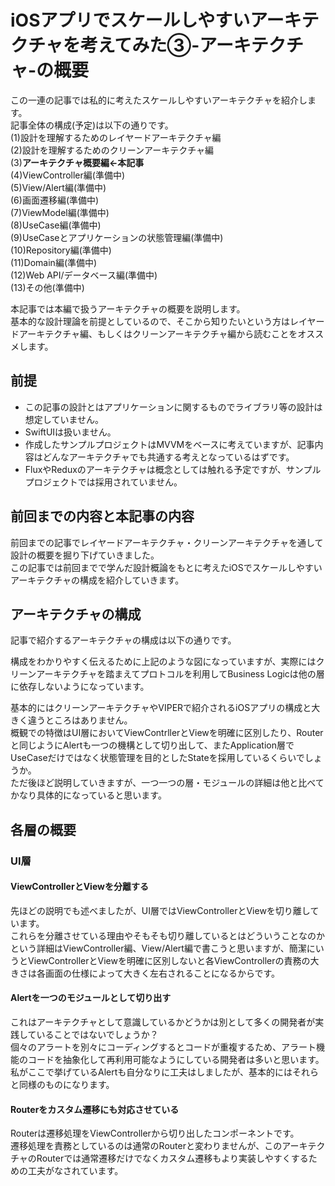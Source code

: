 
# iOSアプリでスケールしやすいアーキテクチャを考えてみた③-アーキテクチャ-の概要

この一連の記事では私的に考えたスケールしやすいアーキテクチャを紹介します。  
記事全体の構成(予定)は以下の通りです。  
(1)設計を理解するためのレイヤードアーキテクチャ編  
(2)設計を理解するためのクリーンアーキテクチャ編  
(3)**アーキテクチャ概要編←本記事**  
(4)ViewController編(準備中)  
(5)View/Alert編(準備中)  
(6)画面遷移編(準備中)  
(7)ViewModel編(準備中)  
(8)UseCase編(準備中)  
(9)UseCaseとアプリケーションの状態管理編(準備中)  
(10)Repository編(準備中)  
(11)Domain編(準備中)  
(12)Web API/データベース編(準備中)  
(13)その他(準備中)  

本記事では本編で扱うアーキテクチャの概要を説明します。  
基本的な設計理論を前提としているので、そこから知りたいという方はレイヤードアーキテクチャ編、もしくはクリーンアーキテクチャ編から読むことをオススメします。  

## 前提
- この記事の設計とはアプリケーションに関するものでライブラリ等の設計は想定していません。  
- SwiftUIは扱いません。  
- 作成したサンプルプロジェクトはMVVMをベースに考えていますが、記事内容はどんなアーキテクチャでも共通する考えとなっているはずです。  
- FluxやReduxのアーキテクチャは概念としては触れる予定ですが、サンプルプロジェクトでは採用されていません。  

## 前回までの内容と本記事の内容
前回までの記事でレイヤードアーキテクチャ・クリーンアーキテクチャを通して設計の概要を掘り下げていきました。    
この記事では前回までで学んだ設計概論をもとに考えたiOSでスケールしやすいアーキテクチャの構成を紹介していきます。  

## アーキテクチャの構成
記事で紹介するアーキテクチャの構成は以下の通りです。  

構成をわかりやすく伝えるために上記のような図になっていますが、実際にはクリーンアーキテクチャを踏まえてプロトコルを利用してBusiness Logicは他の層に依存しないようになっています。

基本的にはクリーンアーキテクチャやVIPERで紹介されるiOSアプリの構成と大きく違うところはありません。  
概観での特徴はUI層においてViewContrllerとViewを明確に区別したり、Routerと同じようにAlertも一つの機構として切り出して、またApplication層でUseCaseだけではなく状態管理を目的としたStateを採用しているくらいでしょうか。  
ただ後ほど説明していきますが、一つ一つの層・モジュールの詳細は他と比べてかなり具体的になっていると思います。  

## 各層の概要

### UI層

#### ViewControllerとViewを分離する
先ほどの説明でも述べましたが、UI層ではViewControllerとViewを切り離しています。  
これらを分離させている理由やそもそも切り離しているとはどういうことなのかという詳細はViewController編、View/Alert編で書こうと思いますが、簡潔にいうとViewControllerとViewを明確に区別しないと各ViewControllerの責務の大きさは各画面の仕様によって大きく左右されることになるからです。  

#### Alertを一つのモジュールとして切り出す
これはアーキテクチャとして意識しているかどうかは別として多くの開発者が実践していることではないでしょうか？  
個々のアラートを別々にコーディングするとコードが重複するため、アラート機能のコードを抽象化して再利用可能なようにしている開発者は多いと思います。  
私がここで挙げているAlertも自分なりに工夫はしましたが、基本的にはそれらと同様のものになります。  

#### Routerをカスタム遷移にも対応させている
Routerは遷移処理をViewControllerから切り出したコンポーネントです。  
遷移処理を責務としているのは通常のRouterと変わりませんが、このアーキテクチャのRouterでは通常遷移だけでなくカスタム遷移もより実装しやすくするための工夫がなされています。  




